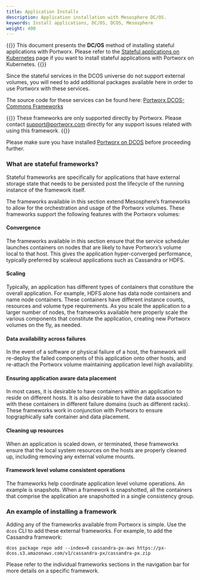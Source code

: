```yaml
---
title: Application Installs
description: Application installation with Mesosphere DC/OS.
keywords: Install applications, DC/OS, DCOS, Mesosphere
weight: 400
---
```


{{<info>}}
This document presents the **DC/OS** method of installing stateful applications with Portworx. Please refer to the [Stateful applications on Kubernetes](/operations/operate-kubernetes/application-install-with-kubernetes/) page if you want to install stateful applications with Portworx on Kubernetes.
{{</info>}}


Since the stateful services in the DCOS universe do not support external volumes, you will need to add additional packages available here in order to use Portworx with these services.

The source code for these services can be found here: [Portworx DCOS-Commons Frameworks](https://github.com/portworx/dcos-commons)

{{<info>}}
These frameworks are only supported directly by Portworx. Please contact support@portworx.com directly for any support issues related with using this framework.
{{</info>}}

Please make sure you have installed [Portworx on DCOS](/install-with-other/dcos) before proceeding further.

### What are stateful frameworks?

Stateful frameworks are specifically for applications that have external storage state that needs to be persisted post the lifecycle of the running instance of the framework itself.

The frameworks available in this section extend Mesosphere’s frameworks to allow for the orchestration and usage of the Portworx volumes. These frameworks support the following features with the Portworx volumes:

#### Convergence

The frameworks available in this section ensure that the service scheduler launches containers on nodes that are likely to have Portworx’s volume local to that host. This gives the application hyper-converged performance, typically preferred by scaleout applications such as Cassandra or HDFS.

#### Scaling

Typically, an application has different types of containers that constiture the overall application. For example, HDFS alone has data node containers and name node containers. These containers have different instance counts, resources and volume type requirements. As you scale the application to a larger number of nodes, the frameworks available here properly scale the various components that constitute the application, creating new Portworx volumes on the fly, as needed.

#### Data availability across failures

In the event of a software or physical failure of a host, the framework will re-deploy the failed components of this application onto other hosts, and re-attach the Portworx volume maintaining application level high availability.

#### Ensuring application aware data placement

In most cases, it is desirable to have containers within an application to reside on different hosts. It is also desirable to have the data associated with these containers in different failure domains \(such as different racks\). These frameworks work in conjunction with Portworx to ensure topgraphically safe container and data placement.

#### Cleaning up resources

When an application is scaled down, or terminated, these frameworks ensure that the local system resources on the hosts are properly cleaned up, including removing any external volume mounts.

#### Framework level volume consistent operations

The frameworks help coordinate application level volume operations. An example is snapshots. When a framework is snapshotted, all the containers that comprise the application are snapshotted in a single consistency group.

### An example of installing a framework

Adding any of the frameworks available from Portworx is simple. Use the `dcos` CLI to add these external frameworks. For example, to add the Cassandra framework:

```text
dcos package repo add --index=0 cassandra-px-aws https://px-dcos.s3.amazonaws.com/v1/cassandra-px/cassandra-px.zip
```

Please refer to the individual frameworks sections in the navigation bar for more details on a specific framework.
